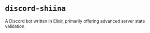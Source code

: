 # `discord-shiina`

A Discord bot written in Elixir, primarily offering advanced server state validation.
